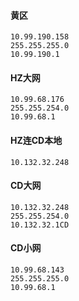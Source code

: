 #### 黄区
```
10.99.190.158
255.255.255.0
10.99.190.1
```
#### HZ大网
```
10.99.68.176
255.255.254.0
10.99.68.1
```

#### HZ连CD本地
```
10.132.32.248
```

#### CD大网
```
10.132.32.248
255.255.254.0
10.132.32.1CD
```

#### CD小网
```
10.99.68.143
255.255.255.0
10.99.68.1
```
